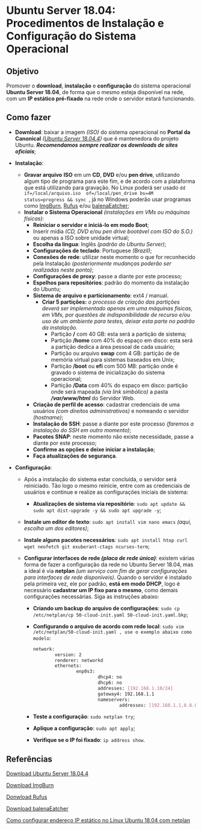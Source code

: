 # Ubuntu Server 18.04: Procedimentos de Instalação e Configuração do Sistema Operacional



## Objetivo

Promover o **download**, **instalação** e **configuração** do sistema operacional **Ubuntu Server 18.04**, de forma que o mesmo esteja disponível na rede, com um **IP estático pré-fixado** na rede onde o servidor estará funcionando.

## Como fazer

- **Download**: baixar a imagem *(ISO)* do sistema operacional no **Portal da Canonical** *([Ubuntu Server 18.04.4](https://ubuntu.com/download/server/thank-you?version=18.04.4&architecture=amd64))* que é mantenedora do projeto Ubuntu. ***Recomendamos sempre realizar os downloads de sites oficiais***;

- **Instalação**: 
  - **Gravar arquivo** **ISO** em um **CD**, **DVD** e/ou **pen drive**, utilizando algum tipo de programa para este fim, e de acordo com a plataforma que está utilizando para gravação. No Linux poderá ser usado `dd if=/local/arquivo.iso  of=/local/pen_drive bs=4M status=progress && sync `, já no Windows poderão usar programas como [ImgBurn](http://ultradownloads.com.br/download/ImgBurn/), [Rufus](https://rufus.ie/) e/ou [balenaEatcher](https://www.balena.io/etcher/);
  - **Instalar o Sistema Operacional** *(instalações em VMs ou máquinas físicas)*:
    - **Reiniciar o servidor e iniciá-lo em modo Boot**;
    - Inserir mídia *(CD, DVD e/ou pen drive bootável com ISO do S.O.)* ou apenas a ISO sobre unidade virtual;
    - **Escolha da língua**: Inglês *(padrão do Ubuntu Server)*;
    - **Configurações de teclado**: Portuguese *(Brazil)*;
    - **Conexões de rede**: utilizar neste momento o que for reconhecido pela Instalação *(posteriormente mudanças poderão ser realizadas neste ponto)*;
    - **Configurações de proxy**: passe a diante por este processo;
    - **Espelhos para repositórios**: padrão do momento da instalação do Ubuntu;
    - **Sistema de arquivo e particionamento**: ext4 / manual.
      - **Criar 5 partições:** *o processo de criação das partições deverá ser implementado apenas em uma máquinas físicas, em VMs, por questões de indisponibilidade de recurso e/ou uso de um ambiente para testes, deixar esta parte no padrão da instalação.*
        - Partição **/** com 40 GB: esta será a partição de sistema;
        - Partição **/home** com 40% do espaço em disco: esta será a partição dedica a área pessoal de cada usuário;
        - Partição ou arquivo **swap** com 4 GB: partição de de memória virtual para sistemas baseados em Unix;
        - Partição **/boot** ou **efi** com 500 MB:  partição onde é gravado o sistema de inicialização do sistema operacional;
        - Partição **/Data** com 40% do espaço em disco: partição onde será mapeada *(via link simbólico)* a pasta ***/var/www/html*** do Servidor Web.
    - **Criação de perfil de acesso**:  cadastrar credenciais de uma usuários *(com direitos administrativos)* e nomeando o servidor *(hostname)*;
    - **Instalação do SSH**: passe a diante por este processo *(faremos a instalação do SSH em outro momento)*;
    - **Pacotes SNAP**: neste momento não existe necessidade, passe a diante por este processo;
    - **Confirme as opções e deixe iniciar a instalação**;
    - **Faça atualizações de segurança**.

- **Configuração**:

  - Após a instalação do sistema estar concluída, o servidor será reiniciado. Tão logo o mesmo reinicie, entre com as credenciais de usuários e continue e realize as configurações iniciais de sistema:
    
    - **Atualizações de sistema via repositório**: `sudo apt update && sudo apt dist-upgrade -y && sudo apt upgrade -y`; 
    
  - **Instale um editor de texto**: `sudo apt install vim nano emacs` *(aqui, escolha um dos editores)*;
  
  - **Instale alguns pacotes necessários**: `sudo apt install htop curl wget neofetch git exuberant-ctags ncurses-term`;
  
  - **Configurar interfaces de rede *(placa de rede única)***: existem várias forma de fazer a configuração da rede no Ubuntu Server 18.04, mas a ideal é via **netplan** *(um serviço com fim de gerar configurações para interfaces de rede disponíveis)*. Quando o servidor é instalado pela primeira vez, ele por padrão, **está em modo DHCP**, logo é necessário **cadastrar um IP fixo para o mesmo**, como demais configurações necessárias. Siga as instruções abaixo:
  
    - **Criando um backup do arquivo de configurações**: `sudo cp /etc/netplan/cp 50-cloud-init.yaml 50-cloud-init.yaml.bkp`;
  
    - **Configurando o arquivo de acordo com rede local**: `sudo vim /etc/netplan/50-cloud-init.yaml , use o exemplo abaixo como modelo`:
  
      ```bash
      network:
              version: 2
              renderer: networkd
              ethernets:
                      enp0s3:
                              dhcp4: no
                              dhcp6: no
                              addresses: [192.168.1.10/24]
                              gateway4: 192.168.1.1
                              nameservers:
                                      addresses: [192.168.1.1,8.8.8.8,8.8.4.4]
      ```
  
    - **Teste a configuração**: `sudo netplan try`;
  
    - **Aplique a configuração**: `sudo apt apply`;
  
    - **Verifique se o IP foi fixado**: `ip address show`.



## Referências

[Download Ubuntu Server 18.04.4](https://ubuntu.com/download/server/thank-you?version=18.04.4&architecture=amd64)

[Download ImgBurn](http://ultradownloads.com.br/download/ImgBurn/)

[Donwload Rufus](https://rufus.ie/)

[Download balenaEatcher](https://www.balena.io/etcher/)

[Como configurar endereço IP estático no Linux Ubuntu 18.04 com netplan](http://www.bosontreinamentos.com.br/linux/como-configurar-endereco-ip-estatico-no-linux-ubuntu-18-04-com-netplan/)